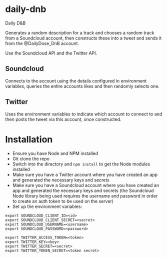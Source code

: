 # daily-dnb
Daily D&amp;B

Generates a random description for a track and chooses a random track from a
Soundcloud account, then constructs these into a tweet and sends it from the
@DailyDose_DnB account.

Use the Soundcloud API and the Twitter API.

## Soundcloud

Connects to the account using the details configured in environment variables,
queries the entire accounts likes and then randomly selects one.

## Twitter

Uses the environment variables to indicate which account to connect to and then
posts the tweet via this account, once constructed.

# Installation

- Ensure you have Node and NPM installed
- Git clone the repo
- Switch into the directory and `npm install` to get the Node modules installed
- Make sure you have a Twitter account where you have created an app and generated the necessary keys and secrets
- Make sure you have a Soundcloud account where you have created an app and generated the necessary keys and secrets
(the Soundcloud Node library being used requires the username and password in order to create an auth token to be
    used on the server)
- Set up the environment variables:

```
export SOUNDCLOUD_CLIENT_ID=<id>
export SOUNDCLOUD_CLIENT_SECRET=<secret>
export SOUNDCLOUD_USERNAME=<username>
export SOUNDCLOUD_PASSWORD=<password>

export TWITTER_ACCESS_TOKEN=<token>
export TWITTER_KEY=<key>
export TWITTER_SECRET=<secret>
export TWITTER_TOKEN_SECRET=<token secret>
```
